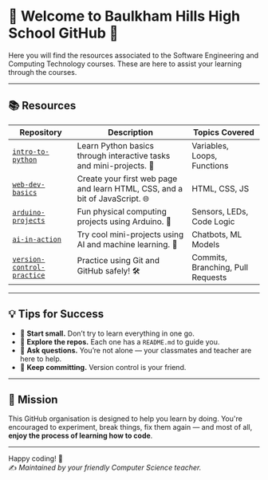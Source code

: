 # 🍊 Welcome to Baulkham Hills High School GitHub 🍊

Here you will find the resources associated to the Software Engineering and Computing Technology courses. These are here to assist your learning through the courses.

---

## 📚 Resources

| Repository | Description | Topics Covered |
|-----------|-------------|----------------|
| [`intro-to-python`](https://github.com/YourOrgName/intro-to-python) | Learn Python basics through interactive tasks and mini-projects. 🐍 | Variables, Loops, Functions |
| [`web-dev-basics`](https://github.com/YourOrgName/web-dev-basics) | Create your first web page and learn HTML, CSS, and a bit of JavaScript. 🌐 | HTML, CSS, JS |
| [`arduino-projects`](https://github.com/YourOrgName/arduino-projects) | Fun physical computing projects using Arduino. 🔌 | Sensors, LEDs, Code Logic |
| [`ai-in-action`](https://github.com/YourOrgName/ai-in-action) | Try cool mini-projects using AI and machine learning. 🤖 | Chatbots, ML Models |
| [`version-control-practice`](https://github.com/YourOrgName/version-control-practice) | Practice using Git and GitHub safely! 🛠️ | Commits, Branching, Pull Requests |

---

## 💡 Tips for Success

- 🌱 **Start small.** Don’t try to learn everything in one go.
- 📁 **Explore the repos.** Each one has a `README.md` to guide you.
- 🧠 **Ask questions.** You’re not alone — your classmates and teacher are here to help.
- 🔄 **Keep committing.** Version control is your friend.

---

## 🎯 Mission

This GitHub organisation is designed to help you learn by doing. You're encouraged to experiment, break things, fix them again — and most of all, **enjoy the process of learning how to code**.

---

Happy coding! 🎉  
✍️ *Maintained by your friendly Computer Science teacher.*

